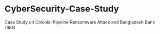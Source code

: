 # CyberSecurity-Case-Study
Case Study on Colonial Pipeline Ransomware Attack and Bangladesh Bank Heist
